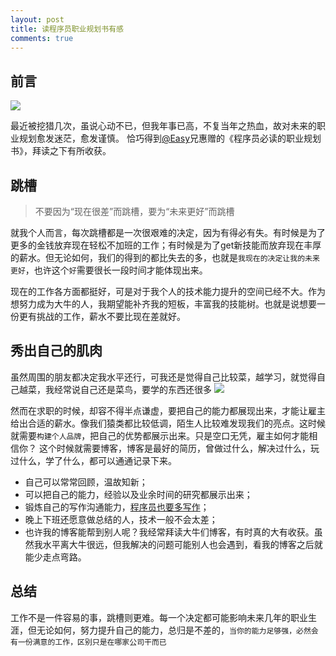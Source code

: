 ```yaml
---
layout: post
title: 读程序员职业规划书有感 
comments: true
---
```


## 前言
![](http://img4.douban.com/lpic/s28065947.jpg)

最近被挖猎几次，虽说心动不已，但我年事已高，不复当年之热血，故对未来的职业规划愈发迷茫，愈发谨慎。
恰巧得到[@Easy](http://weibo.com/easy)兄惠赠的《程序员必读的职业规划书》，拜读之下有所收获。

## 跳槽
> 不要因为“现在很差”而跳槽，要为“未来更好”而跳槽


就我个人而言，每次跳槽都是一次很艰难的决定，因为有得必有失。有时候是为了更多的金钱放弃现在轻松不加班的工作；有时候是为了get新技能而放弃现在丰厚的薪水。但无论如何，我们的得到的都比失去的多，也就是`我现在的决定让我的未来更好`，也许这个`好`需要很长一段时间才能体现出来。

现在的工作各方面都挺好，可是对于我个人的技术能力提升的空间已经不大。作为想努力成为大牛的人，我期望能补齐我的短板，丰富我的技能树。也就是说想要一份更有挑战的工作，薪水不要比现在差就好。


## 秀出自己的肌肉
虽然周围的朋友都决定我水平还行，可我还是觉得自己比较菜，越学习，就觉得自己越菜，我经常说自己还是菜鸟，要学的东西还很多
![](http://ww3.sinaimg.cn/large/8cad9f13gw1es42gkkwvjj20gk090mxi.jpg)

然而在求职的时候，却容不得半点谦虚，要把自己的能力都展现出来，才能让雇主给出合适的薪水。像我们猿类都比较低调，陌生人比较难发现我们的亮点。这时候就需要`构建个人品牌`，把自己的优势都展示出来。只是空口无凭，雇主如何才能相信你？
这个时候就需要博客，博客是最好的简历，曾做过什么，解决过什么，玩过什么，学了什么，都可以通通记录下来。
  - 自己可以常常回顾，温故知新；
  - 可以把自己的能力，经验以及业余时间的研究都展示出来；
  - 锻炼自己的写作沟通能力，[程序员也要多写作](http://www.shubhro.com/2014/12/27/software-engineers-should-write/)；
  - 晚上下班还愿意做总结的人，技术一般不会太差；
  - 也许我的博客能帮到别人呢？我经常拜读大牛们博客，有时真的大有收获。虽然我水平离大牛很远，但我解决的问题可能别人也会遇到，看我的博客之后就能少走点弯路。


## 总结
工作不是一件容易的事，跳槽则更难。每一个决定都可能影响未来几年的职业生涯，但无论如何，努力提升自己的能力，总归是不差的，`当你的能力足够强，必然会有一份满意的工作，区别只是在哪家公司干而已`
